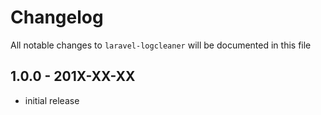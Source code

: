 # Changelog

All notable changes to `laravel-logcleaner` will be documented in this file

## 1.0.0 - 201X-XX-XX

- initial release
